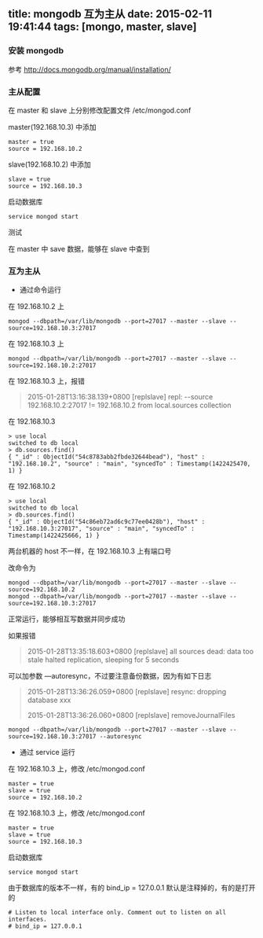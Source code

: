 title: mongodb 互为主从
date: 2015-02-11 19:41:44
tags: [mongo, master, slave]
---

### 安装 mongodb
参考 <http://docs.mongodb.org/manual/installation/>



### 主从配置
在 master 和 slave 上分别修改配置文件 /etc/mongod.conf

master(192.168.10.3) 中添加

```
master = true
source = 192.168.10.2
```

slave(192.168.10.2) 中添加

```
slave = true
source = 192.168.10.3
```

启动数据库

```
service mongod start
```

测试

在 master 中 save 数据，能够在 slave 中查到

<!--more-->


### 互为主从

* 通过命令运行

在 192.168.10.2 上

```
mongod --dbpath=/var/lib/mongodb --port=27017 --master --slave --source=192.168.10.3:27017
```

在 192.168.10.3 上

```
mongod --dbpath=/var/lib/mongodb --port=27017 --master --slave --source=192.168.10.2:27017
```


在 192.168.10.3 上，报错

> 2015-01-28T13:16:38.139+0800 [replslave] repl: --source 192.168.10.2:27017 != 192.168.10.2 from local.sources collection



在 192.168.10.3

```
> use local
switched to db local
> db.sources.find()
{ "_id" : ObjectId("54c8783abb2fbde32644bead"), "host" : "192.168.10.2", "source" : "main", "syncedTo" : Timestamp(1422425470, 1) }
```

在 192.168.10.2

```
> use local
switched to db local
> db.sources.find()
{ "_id" : ObjectId("54c86eb72ad6c9c77ee0428b"), "host" : "192.168.10.3:27017", "source" : "main", "syncedTo" : Timestamp(1422425666, 1) }
```

两台机器的 host 不一样，在 192.168.10.3 上有端口号


改命令为

```
mongod --dbpath=/var/lib/mongodb --port=27017 --master --slave --source=192.168.10.2
mongod --dbpath=/var/lib/mongodb --port=27017 --master --slave --source=192.168.10.3:27017
```

正常运行，能够相互写数据并同步成功

如果报错
> 2015-01-28T13:35:18.603+0800 [replslave] all sources dead: data too stale halted replication, sleeping for 5 seconds

可以加参数 —autoresync，不过要注意备份数据，因为有如下日志

> 2015-01-28T13:36:26.059+0800 [replslave] resync: dropping database xxx
> 
> 2015-01-28T13:36:26.060+0800 [replslave] removeJournalFiles

```
mongod --dbpath=/var/lib/mongodb --port=27017 --master --slave --source=192.168.10.3:27017 --autoresync
```



* 通过 service 运行

在 192.168.10.3 上，修改 /etc/mongod.conf

```
master = true
slave = true
source = 192.168.10.2
```

在 192.168.10.3 上，修改 /etc/mongod.conf

```
master = true
slave = true
source = 192.168.10.3
```

启动数据库

```
service mongod start
```

由于数据库的版本不一样，有的 bind_ip = 127.0.0.1 默认是注释掉的，有的是打开的

```
# Listen to local interface only. Comment out to listen on all interfaces. 
# bind_ip = 127.0.0.1
```
